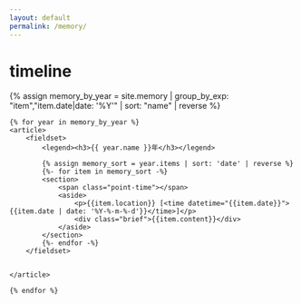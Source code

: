 ```yaml
---
layout: default
permalink: /memory/
---
```



<div class="post-container timeline_wrap">
    <h1 id="posts-label">timeline</h1>
    {% assign memory_by_year = site.memory | group_by_exp: "item","item.date|date: '%Y'" | sort: "name" | reverse %}

    {% for year in memory_by_year %}
    <article>
        <fieldset>
            <legend><h3>{{ year.name }}年</h3></legend>

            {% assign memory_sort = year.items | sort: 'date' | reverse %}
            {%- for item in memory_sort -%}
            <section>
                <span class="point-time"></span>
                <aside>
                    <p>{{item.location}} [<time datetime="{{item.date}}">{{item.date | date: '%Y-%-m-%-d'}}</time>]</p>
                    <div class="brief">{{item.content}}</div>
                </aside>
            </section>
            {%- endfor -%}
        </fieldset>


    </article>

    {% endfor %}
</div>